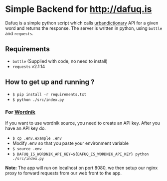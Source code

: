 # Simple Backend for http://dafuq.is

Dafuq is a simple python script which calls [urbandictionary](https://www.urbandictionary.com/) API
for a given word and returns the response. The server is
written in python, using `bottle` and `requests`.


## Requirements

- `bottle` (Supplied with code, no need to install)
- `requests` v2.1.14


## How to get up and running ?

- `$ pip install -r requirements.txt`
- `$ python ./src/index.py`

### For [Wordnik](https://www.wordnik.com/)

If you want to use wordnik source, you need to create an API key. 
After you have an API key do.

- `$ cp .env.example .env`
- Modify .env so that you paste your environment variable
- `$ source .env`
- `$ DAFUQ_IS_WORDNIK_API_KEY=${DAFUQ_IS_WORDNIK_API_KEY} python ./src/index.py`

**Note:** The app will run on localhost on port 8080,
we then setup our nginx proxy to forward requests 
from our web front to the app.

